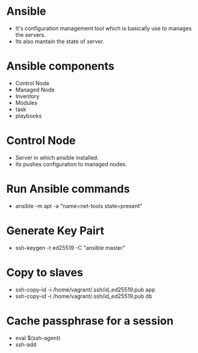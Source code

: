 # Ansible 
- It's configuration management tool which is basically use to manages the servers.
- Its also mantain the state of server.

# Ansible components
- Control Node
- Managed Node
- Inventory 
- Modules
- task
- playbooks

# Control Node
- Server  in which ansible installed.
- Its pushes configuration to managed nodes.

# Run Ansible commands
- ansible -m apt -a "name=net-tools state=present"

# Generate Key Pairt
- ssh-keygen -t ed25519 -C "ansible master"

# Copy to slaves
- ssh-copy-id -i /home/vagrant/.ssh/id_ed25519.pub app
- ssh-copy-id -i /home/vagrant/.ssh/id_ed25519.pub db


# Cache passphrase  for a  session
- eval $(ssh-agent)
- ssh-add 
